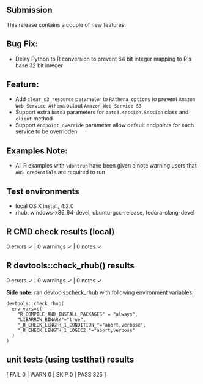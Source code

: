 ## Submission
This release contains a couple of new features.

## Bug Fix:
*  Delay Python to R conversion to prevent 64 bit integer mapping to R's base 32 bit integer

## Feature:
* Add `clear_s3_resource` parameter to `RAthena_options` to prevent `Amazon Web Service Athena` output `Amazon Web Service S3`
* Support extra `boto3` parameters for `boto3.session.Session` class and `client` method
* Support `endpoint_override` parameter allow default endpoints for each service to be overridden

## Examples Note:
* All R examples with `\dontrun` have been given a note warning users that `AWS credentials` are required to run

## Test environments
* local OS X install, 4.2.0
* rhub: windows-x86_64-devel, ubuntu-gcc-release, fedora-clang-devel

## R CMD check results (local)
0 errors ✓ | 0 warnings ✓ | 0 notes ✓

## R devtools::check_rhub() results
0 errors ✓ | 0 warnings ✓ | 0 notes ✓

**Side note:** ran devtools::check_rhub with following environment variables:
```
devtools::check_rhub(
  env_vars=c(
    "R_COMPILE_AND_INSTALL_PACKAGES" = "always",
    "LIBARROW_BINARY"="true",
    "_R_CHECK_LENGTH_1_CONDITION_"="abort,verbose",
    "_R_CHECK_LENGTH_1_LOGIC2_"="abort,verbose"
  )
)
```

## unit tests (using testthat) results
[ FAIL 0 | WARN 0 | SKIP 0 | PASS 325 ]
